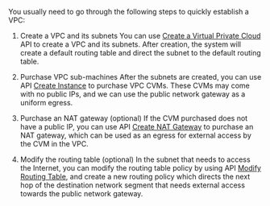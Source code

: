 You usually need to go through the following steps to quickly establish a VPC:

1) Create a VPC and its subnets
You can use [Create a Virtual Private Cloud](https://cloud.tencent.com/doc/api/245/1309) API to create a VPC and its subnets. After creation, the system will create a default routing table and direct the subnet to the default routing table.

2) Purchase VPC sub-machines 
After the subnets are created, you can use API [Create Instance](https://cloud.tencent.com/doc/api/229/1350) to purchase VPC CVMs. These CVMs may come with no public IPs, and we can use the public network gateway as a uniform egress.

3) Purchase an NAT gateway (optional)
If the CVM purchased does not have a public IP, you can use API [Create NAT Gateway](/doc/api/245/4094) to purchase an NAT gateway, which can be used as an egress for external access by the CVM in the VPC.

4) Modify the routing table (optional)
In the subnet that needs to access the Internet, you can modify the routing table policy by using API [Modify Routing Table](https://cloud.tencent.com/doc/api/245/1417), and create a new routing policy which directs the next hop of the destination network segment that needs external access towards the public network gateway.

